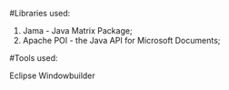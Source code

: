 #Libraries used:

1. Jama - Java Matrix Package;
2. Apache POI - the Java API for Microsoft Documents;

#Tools used:

Eclipse Windowbuilder
